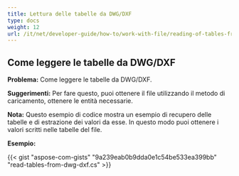 ```yaml
---
title: Lettura delle tabelle da DWG/DXF
type: docs
weight: 12
url: /it/net/developer-guide/how-to/work-with-file/reading-of-tables-from-dwg-dxf/
---
```


## **Come leggere le tabelle da DWG/DXF**

**Problema:** Come leggere le tabelle da DWG/DXF.

**Suggerimenti:** Per fare questo, puoi ottenere il file utilizzando il metodo di caricamento, ottenere le entità necessarie.

**Nota:** Questo esempio di codice mostra un esempio di recupero delle tabelle e di estrazione dei valori da esse. In questo modo puoi ottenere i valori scritti nelle tabelle del file.

**Esempio:**

{{< gist "aspose-com-gists" "9a239eab0b9dda0e1c54be533ea399bb" "read-tables-from-dwg-dxf.cs" >}}
